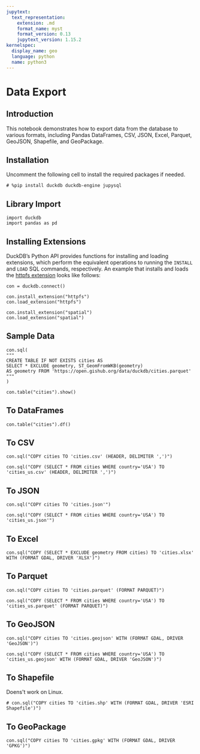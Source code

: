 ```yaml
---
jupytext:
  text_representation:
    extension: .md
    format_name: myst
    format_version: 0.13
    jupytext_version: 1.15.2
kernelspec:
  display_name: geo
  language: python
  name: python3
---
```


# Data Export

## Introduction

This notebook demonstrates how to export data from the database to various formats, including Pandas DataFrames, CSV, JSON, Excel, Parquet, GeoJSON, Shapefile, and GeoPackage.

## Installation

Uncomment the following cell to install the required packages if needed.

```{code-cell} ipython3
# %pip install duckdb duckdb-engine jupysql
```

## Library Import

```{code-cell} ipython3
import duckdb
import pandas as pd
```

## Installing Extensions

DuckDB’s Python API provides functions for installing and loading extensions, which perform the equivalent operations to running the `INSTALL` and `LOAD` SQL commands, respectively. An example that installs and loads the [httpfs extension](https://duckdb.org/docs/extensions/httpfs) looks like follows:

```{code-cell} ipython3
con = duckdb.connect()
```

```{code-cell} ipython3
con.install_extension("httpfs")
con.load_extension("httpfs")
```

```{code-cell} ipython3
con.install_extension("spatial")
con.load_extension("spatial")
```

## Sample Data

```{code-cell} ipython3
con.sql(
"""
CREATE TABLE IF NOT EXISTS cities AS
SELECT * EXCLUDE geometry, ST_GeomFromWKB(geometry) 
AS geometry FROM 'https://open.gishub.org/data/duckdb/cities.parquet'
"""
)
```

```{code-cell} ipython3
con.table("cities").show()
```

## To DataFrames

```{code-cell} ipython3
con.table("cities").df()
```

## To CSV

```{code-cell} ipython3
con.sql("COPY cities TO 'cities.csv' (HEADER, DELIMITER ',')")
```

```{code-cell} ipython3
con.sql("COPY (SELECT * FROM cities WHERE country='USA') TO 'cities_us.csv' (HEADER, DELIMITER ',')")
```

## To JSON

```{code-cell} ipython3
con.sql("COPY cities TO 'cities.json'")
```

```{code-cell} ipython3
con.sql("COPY (SELECT * FROM cities WHERE country='USA') TO 'cities_us.json'")
```

## To Excel

```{code-cell} ipython3
con.sql("COPY (SELECT * EXCLUDE geometry FROM cities) TO 'cities.xlsx' WITH (FORMAT GDAL, DRIVER 'XLSX')")
```

## To Parquet

```{code-cell} ipython3
con.sql("COPY cities TO 'cities.parquet' (FORMAT PARQUET)")
```

```{code-cell} ipython3
con.sql("COPY (SELECT * FROM cities WHERE country='USA') TO 'cities_us.parquet' (FORMAT PARQUET)")
```

## To GeoJSON

```{code-cell} ipython3
con.sql("COPY cities TO 'cities.geojson' WITH (FORMAT GDAL, DRIVER 'GeoJSON')")
```

```{code-cell} ipython3
con.sql("COPY (SELECT * FROM cities WHERE country='USA') TO 'cities_us.geojson' WITH (FORMAT GDAL, DRIVER 'GeoJSON')")
```

## To Shapefile

Doens't work on Linux.

```{code-cell} ipython3
# con.sql("COPY cities TO 'cities.shp' WITH (FORMAT GDAL, DRIVER 'ESRI Shapefile')")
```

## To GeoPackage

```{code-cell} ipython3
con.sql("COPY cities TO 'cities.gpkg' WITH (FORMAT GDAL, DRIVER 'GPKG')")
```
